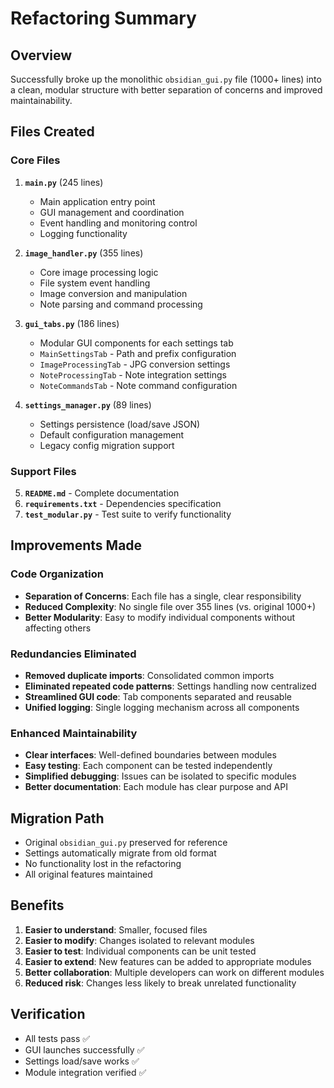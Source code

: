 # Refactoring Summary

## Overview
Successfully broke up the monolithic `obsidian_gui.py` file (1000+ lines) into a clean, modular structure with better separation of concerns and improved maintainability.

## Files Created

### Core Files
1. **`main.py`** (245 lines)
   - Main application entry point
   - GUI management and coordination
   - Event handling and monitoring control
   - Logging functionality

2. **`image_handler.py`** (355 lines) 
   - Core image processing logic
   - File system event handling
   - Image conversion and manipulation
   - Note parsing and command processing

3. **`gui_tabs.py`** (186 lines)
   - Modular GUI components for each settings tab
   - `MainSettingsTab` - Path and prefix configuration
   - `ImageProcessingTab` - JPG conversion settings
   - `NoteProcessingTab` - Note integration settings  
   - `NoteCommandsTab` - Note command configuration

4. **`settings_manager.py`** (89 lines)
   - Settings persistence (load/save JSON)
   - Default configuration management
   - Legacy config migration support

### Support Files
5. **`README.md`** - Complete documentation
6. **`requirements.txt`** - Dependencies specification  
7. **`test_modular.py`** - Test suite to verify functionality

## Improvements Made

### Code Organization
- **Separation of Concerns**: Each file has a single, clear responsibility
- **Reduced Complexity**: No single file over 355 lines (vs. original 1000+)
- **Better Modularity**: Easy to modify individual components without affecting others

### Redundancies Eliminated
- **Removed duplicate imports**: Consolidated common imports
- **Eliminated repeated code patterns**: Settings handling now centralized
- **Streamlined GUI code**: Tab components separated and reusable
- **Unified logging**: Single logging mechanism across all components

### Enhanced Maintainability
- **Clear interfaces**: Well-defined boundaries between modules
- **Easy testing**: Each component can be tested independently
- **Simplified debugging**: Issues can be isolated to specific modules
- **Better documentation**: Each module has clear purpose and API

## Migration Path
- Original `obsidian_gui.py` preserved for reference
- Settings automatically migrate from old format
- No functionality lost in the refactoring
- All original features maintained

## Benefits
1. **Easier to understand**: Smaller, focused files
2. **Easier to modify**: Changes isolated to relevant modules
3. **Easier to test**: Individual components can be unit tested
4. **Easier to extend**: New features can be added to appropriate modules
5. **Better collaboration**: Multiple developers can work on different modules
6. **Reduced risk**: Changes less likely to break unrelated functionality

## Verification
- All tests pass ✅
- GUI launches successfully ✅
- Settings load/save works ✅
- Module integration verified ✅